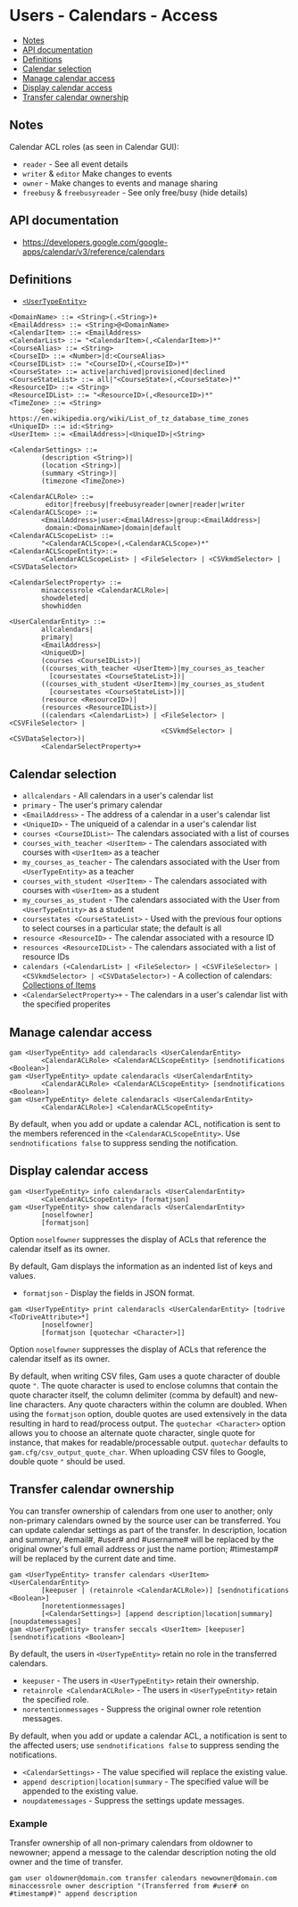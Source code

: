 # Users - Calendars - Access
- [Notes](#Notes)
- [API documentation](#api-documentation)
- [Definitions](#definitions)
- [Calendar selection](#calendar-selection)
- [Manage calendar access](#manage-calendar-access)
- [Display calendar access](#display-calendar-access)
- [Transfer calendar ownership](#transfer-calendar-ownership)

## Notes
Calendar ACL roles (as seen in Calendar GUI):
  * `reader` - See all event details
  * `writer` & `editor`  Make changes to events
  * `owner` - Make changes to events and manage sharing
  * `freebusy` & `freebusyreader` - See only free/busy (hide details)

## API documentation
* https://developers.google.com/google-apps/calendar/v3/reference/calendars

## Definitions
* [`<UserTypeEntity>`](Collections-of-Users)

```
<DomainName> ::= <String>(.<String>)+
<EmailAddress> ::= <String>@<DomainName>
<CalendarItem> ::= <EmailAddress>
<CalendarList> ::= "<CalendarItem>(,<CalendarItem>)*"
<CourseAlias> ::= <String>
<CourseID> ::= <Number>|d:<CourseAlias>
<CourseIDList> ::= "<CourseID>(,<CourseID>)*"
<CourseState> ::= active|archived|provisioned|declined
<CourseStateList> ::= all|"<CourseState>(,<CourseState>)*"
<ResourceID> ::= <String>
<ResourceIDList> ::= "<ResourceID>(,<ResourceID>)*"
<TimeZone> ::= <String>
        See: https://en.wikipedia.org/wiki/List_of_tz_database_time_zones
<UniqueID> ::= id:<String>
<UserItem> ::= <EmailAddress>|<UniqueID>|<String>

<CalendarSettings> ::=
        (description <String>)|
        (location <String>)|
        (summary <String>)|
        (timezone <TimeZone>)

<CalendarACLRole> ::=
         editor|freebusy|freebusyreader|owner|reader|writer
<CalendarACLScope> ::=
        <EmailAddress>|user:<EmailAdress>|group:<EmailAddress>|
         domain:<DomainName>|domain|default
<CalendarACLScopeList> ::=
        "<CalendarACLScope>(,<CalendarACLScope>)*"
<CalendarACLScopeEntity>::=
        <CalendarACLScopeList> | <FileSelector> | <CSVkmdSelector> | <CSVDataSelector>

<CalendarSelectProperty> ::=
        minaccessrole <CalendarACLRole>|
        showdeleted|
        showhidden

<UserCalendarEntity> ::=
        allcalendars|
        primary|
        <EmailAddress>|
        <UniqueUD>|
        (courses <CourseIDList>)|
        ((courses_with_teacher <UserItem>)|my_courses_as_teacher
          [coursestates <CourseStateList>])|
        ((courses_with_student <UserItem>)|my_courses_as_student
          [coursestates <CourseStateList>])|
        (resource <ResourceID>)|
        (resources <ResourceIDList>)|
        ((calendars <CalendarList>) | <FileSelector> | <CSVFileSelector> |
                                      <CSVkmdSelector> | <CSVDataSelector>)|
        <CalendarSelectProperty>+
```
## Calendar selection

* `allcalendars` - All calendars in a user's calendar list
* `primary` - The user's primary calendar
* `<EmailAddress>` - The address of a calendar in a user's calendar list
* `<UniqueID>` - The uniqueid of a calendar in a user's calendar list
* `courses <CourseIDList>`- The calendars associated with a list of courses
* `courses_with_teacher <UserItem>` - The calendars associated with courses with `<UserItem>` as a teacher
* `my_courses_as_teacher` - The calendars associated with the User from `<UserTypeEntity>` as a teacher
* `courses_with_student <UserItem>` - The calendars associated with courses with `<UserItem>` as a student
* `my_courses_as_student` - The calendars associated with the User from `<UserTypeEntity>` as a student
* `coursestates <CourseStateList>` - Used with the previous four options to select courses in a particular state; the default is all
* `resource <ResourceID>` - The calendar associated with a resource ID
* `resources <ResourceIDList>` - The calendars associated with a list of resource IDs
* `calendars (<CalendarList> | <FileSelector> | <CSVFileSelector> | <CSVkmdSelector> | <CSVDataSelector>)` - A collection of calendars: [Collections of Items](Collections-of-Items)
* `<CalendarSelectProperty>+` - The calendars in a user's calendar list with the specified properites

## Manage calendar access
```
gam <UserTypeEntity> add calendaracls <UserCalendarEntity>
        <CalendarACLRole> <CalendarACLScopeEntity> [sendnotifications <Boolean>]
gam <UserTypeEntity> update calendaracls <UserCalendarEntity>
        <CalendarACLRole> <CalendarACLScopeEntity> [sendnotifications <Boolean>]
gam <UserTypeEntity> delete calendaracls <UserCalendarEntity>
        <CalendarACLRole>] <CalendarACLScopeEntity>
```
By default, when you add or update a calendar ACL, notification is sent to the members referenced in the `<CalendarACLScopeEntity>`.
Use `sendnotifications false` to suppress sending the notification.

## Display calendar access
```
gam <UserTypeEntity> info calendaracls <UserCalendarEntity>
        <CalendarACLScopeEntity> [formatjson]
gam <UserTypeEntity> show calendaracls <UserCalendarEntity>
        [noselfowner]
        [formatjson]
```
Option `noselfowner` suppresses the display of ACLs that reference the calendar itself as its owner.

By default, Gam displays the information as an indented list of keys and values.
* `formatjson` - Display the fields in JSON format.
```
gam <UserTypeEntity> print calendaracls <UserCalendarEntity> [todrive <ToDriveAttribute>*]
        [noselfowner]
        [formatjson [quotechar <Character>]]
```
Option `noselfowner` suppresses the display of ACLs that reference the calendar itself as its owner.

By default, when writing CSV files, Gam uses a quote character of double quote `"`. The quote character is used to enclose columns that contain
the quote character itself, the column delimiter (comma by default) and new-line characters. Any quote characters within the column are doubled.
When using the `formatjson` option, double quotes are used extensively in the data resulting in hard to read/process output.
The `quotechar <Character>` option allows you to choose an alternate quote character, single quote for instance, that makes for readable/processable output.
`quotechar` defaults to `gam.cfg/csv_output_quote_char`. When uploading CSV files to Google, double quote `"` should be used.

## Transfer calendar ownership

You can transfer ownership of calendars from one user to another; only non-primary calendars owned by the source user can be transferred.
You can update calendar settings as part of the transfer. In description, location and summary, #email#, #user# and #username# will be replaced
by the original owner's full email address or just the name portion; #timestamp# will be replaced by the current date and time.
```
gam <UserTypeEntity> transfer calendars <UserItem> <UserCalendarEntity>
        [keepuser | (retainrole <CalendarACLRole>)] [sendnotifications <Boolean>]
        [noretentionmessages]
        [<CalendarSettings>] [append description|location|summary] [noupdatemessages]
gam <UserTypeEntity> transfer seccals <UserItem> [keepuser] [sendnotifications <Boolean>]
```
By default, the users in `<UserTypeEntity>` retain no role in the transferred calendars.
* `keepuser` - The users in `<UserTypeEntity>` retain their ownership.
* `retainrole <CalendarACLRole>` - The users in `<UserTypeEntity>` retain the specified role.
* `noretentionmessages` - Suppress the original owner role retention messages.

By default, when you add or update a calendar ACL, a notification is sent to the affected users; use `sendnotifications false` to suppress sending the notifications.

* `<CalendarSettings>` - The value specified will replace the existing value.
* `append description|location|summary` - The specified <CalendarSettings> value will be appended to the existing value.
* `noupdatemessages` - Suppress the settings update messages.

### Example
Transfer ownership of all non-primary calendars from oldowner to newowner; append a message to the calendar description noting the old owner and the time of transfer.
```
gam user oldowner@domain.com transfer calendars newowner@domain.com minaccessrole owner description "(Transferred from #user# on #timestamp#)" append description
```
